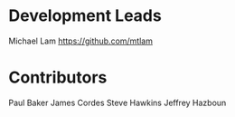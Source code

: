 Development Leads
=================

Michael Lam https://github.com/mtlam

Contributors
============

Paul Baker
James Cordes
Steve Hawkins
Jeffrey Hazboun

